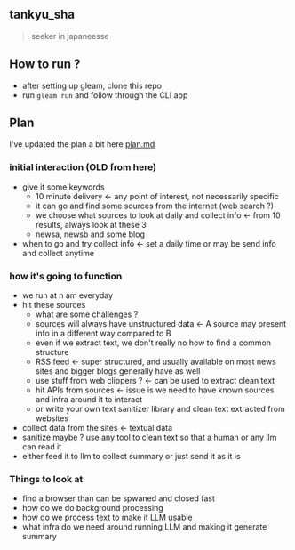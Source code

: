 ## tankyu_sha

> seeker in japaneesse

## How to run ?

- after setting up gleam, clone this repo
- run `gleam run` and follow through the CLI app

## Plan

I've updated the plan a bit here [plan.md](plan.md)

### initial interaction (OLD from here)

- give it some keywords
  - 10 minute delivery <- any point of interest, not necessarily specific
  - it can go and find some sources from the internet (web search ?)
  - we choose what sources to look at daily and collect info <- from 10 results,
    always look at these 3
  - newsa, newsb and some blog
- when to go and try collect info <- set a daily time or may be send info and
  collect anytime

### how it's going to function

- we run at n am everyday
- hit these sources
  - what are some challenges ?
  - sources will always have unstructured data <- A source may present info in a
    different way compared to B
  - even if we extract text, we don't really no how to find a common structure
  - RSS feed <- super structured, and usually available on most news sites and
    bigger blogs generally have as well
  - use stuff from web clippers ? <- can be used to extract clean text
  - hit APIs from sources <- issue is we need to have known sources and infra
    around it to interact
  - or write your own text sanitizer library and clean text extracted from
    websites
- collect data from the sites <- textual data
- sanitize maybe ? use any tool to clean text so that a human or any llm can
  read it
- either feed it to llm to collect summary or just send it as it is

### Things to look at

- find a browser than can be spwaned and closed fast
- how do we do background processing
- how do we process text to make it LLM usable
- what infra do we need around running LLM and making it generate summary
